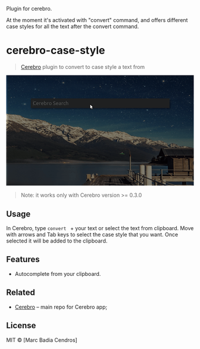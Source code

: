 Plugin for cerebro.

At the moment it's activated with "convert" command, and offers different case styles for all 
the text after the convert command.
# cerebro-case-style

> [Cerebro](http://www.cerebroapp.com) plugin to convert to case style a text from 

![](screenshot.gif)

> Note: it works only with Cerebro version >= 0.3.0

## Usage

In Cerebro, type `convert ` + your text or select the text from clipboard. Move with arrows and Tab keys to select the case style that you want. 
Once selected it will be added to the clipboard.


## Features

* Autocomplete from your clipboard.

## Related

- [Cerebro](http://github.com/KELiON/cerebro) – main repo for Cerebro app;

## License

MIT © [Marc Badia Cendros]
